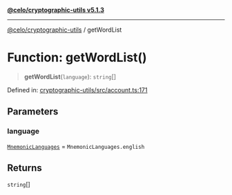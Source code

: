 [**@celo/cryptographic-utils v5.1.3**](../README.md)

***

[@celo/cryptographic-utils](../globals.md) / getWordList

# Function: getWordList()

> **getWordList**(`language`): `string`[]

Defined in: [cryptographic-utils/src/account.ts:171](https://github.com/celo-org/developer-tooling/blob/master/packages/sdk/cryptographic-utils/src/account.ts#L171)

## Parameters

### language

[`MnemonicLanguages`](../enumerations/MnemonicLanguages.md) = `MnemonicLanguages.english`

## Returns

`string`[]
